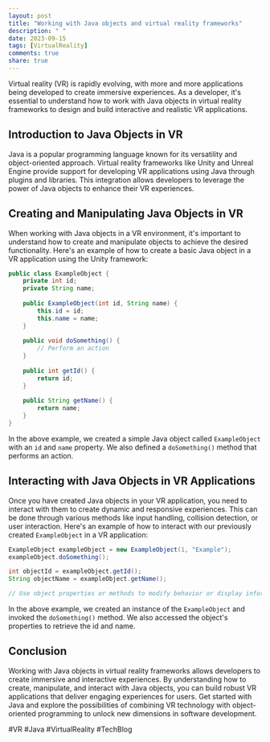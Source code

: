 ```yaml
---
layout: post
title: "Working with Java objects and virtual reality frameworks"
description: " "
date: 2023-09-15
tags: [VirtualReality]
comments: true
share: true
---
```


Virtual reality (VR) is rapidly evolving, with more and more applications being developed to create immersive experiences. As a developer, it's essential to understand how to work with Java objects in virtual reality frameworks to design and build interactive and realistic VR applications. 

## Introduction to Java Objects in VR

Java is a popular programming language known for its versatility and object-oriented approach. Virtual reality frameworks like Unity and Unreal Engine provide support for developing VR applications using Java through plugins and libraries. This integration allows developers to leverage the power of Java objects to enhance their VR experiences. 

## Creating and Manipulating Java Objects in VR

When working with Java objects in a VR environment, it's important to understand how to create and manipulate objects to achieve the desired functionality. Here's an example of how to create a basic Java object in a VR application using the Unity framework:

```java
public class ExampleObject {
    private int id;
    private String name;
    
    public ExampleObject(int id, String name) {
        this.id = id;
        this.name = name;
    }
    
    public void doSomething() {
        // Perform an action
    }
    
    public int getId() {
        return id;
    }
    
    public String getName() {
        return name;
    }
}
```

In the above example, we created a simple Java object called `ExampleObject` with an `id` and `name` property. We also defined a `doSomething()` method that performs an action. 

## Interacting with Java Objects in VR Applications

Once you have created Java objects in your VR application, you need to interact with them to create dynamic and responsive experiences. This can be done through various methods like input handling, collision detection, or user interaction. Here's an example of how to interact with our previously created `ExampleObject` in a VR application:

```java
ExampleObject exampleObject = new ExampleObject(1, "Example");
exampleObject.doSomething();

int objectId = exampleObject.getId();
String objectName = exampleObject.getName();

// Use object properties or methods to modify behavior or display information in the VR environment
```

In the above example, we created an instance of the `ExampleObject` and invoked the `doSomething()` method. We also accessed the object's properties to retrieve the id and name.

## Conclusion

Working with Java objects in virtual reality frameworks allows developers to create immersive and interactive experiences. By understanding how to create, manipulate, and interact with Java objects, you can build robust VR applications that deliver engaging experiences for users. Get started with Java and explore the possibilities of combining VR technology with object-oriented programming to unlock new dimensions in software development.

#VR #Java #VirtualReality #TechBlog